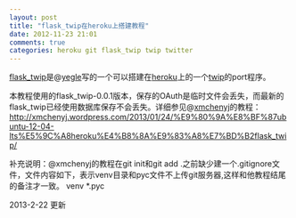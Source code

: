 ```yaml
---
layout: post
title: "flask_twip在heroku上搭建教程"
date: 2012-11-23 21:01
comments: true
categories: heroku git flask_twip twip twitter
---
```


[flask_twip](https://github.com/yegle/flask_twip)是@[yegle](http://twitter.com/yegle)写的一个可以搭建在[heroku](http://www.heroku.com/)上的一个[twip](http://code.google.com/p/twip/)的port程序。

本教程使用的flask_twip-0.0.1版本，保存的OAuth是临时文件会丢失，而最新的flask_twip已经使用数据库保存不会丢失。详细参见@[xmchenyj](http://twitter.com/xmchenyj)的教程：<http://xmchenyj.wordpress.com/2013/01/24/%E9%80%9A%E8%BF%87ubuntu-12-04-lts%E5%9C%A8heroku%E4%B8%8A%E9%83%A8%E7%BD%B2flask_twip/>

补充说明：@xmchenyj的教程在git init和git add .之前缺少建一个.gitignore文件，文件内容如下，表示venv目录和pyc文件不上传git服务器,这样和他教程结尾的备注才一致。
	venv
	*.pyc

2013-2-22 更新
